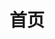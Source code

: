 ---
home: true
icon: home
title: 首页
heroImage: https://cdn.liteyuki.icu/static/img/logo.png
bgImage:
bgImageDark:
bgImageStyle:
  background-attachment: fixed
heroText: LiteyukiBot
tagline: 轻雪机器人，一个以轻量和简洁为设计理念基于Nonebot2的OneBot标准聊天机器人

actions:
  - text: 快速开始
    icon: lightbulb
    link: ./deployment/install.html
    type: primary

  - text: 使用手册
    icon: book
    link: ./usage/basic_command.html

highlights:

  - header: 简洁至上
    image: /assets/image/layout.svg
    bgImage: https://theme-hope-assets.vuejs.press/bg/2-light.svg
    bgImageDark: https://theme-hope-assets.vuejs.press/bg/2-dark.svg
    bgImageStyle:
      background-repeat: repeat
      background-size: initial
    features:
      - title: 基于Nonebot2
        icon: robot
        details: 拥有良好的生态支持
        link: https://nonebot.dev/

      - title: 可视化插件管理
        icon: plug
        details: 使用<code>npm</code>，无需命令行操作即可安装/卸载插件

      - title: 点击交互
        icon: mouse-pointer
        details: 新的点击交互模式，拒绝手打指令

      - title: 主题支持
        icon: paint-brush
        details: 支持多种主题，可自定义资源包，满足你的审美需求

      - title: 国际化
        icon: globe
        details: 支持多种语言，包括i18n部分语言和自行扩展的语言代码
        link: https://baike.baidu.com/item/i18n/6771940

      - title: 简易配置
        icon: cog
        details: 无需过多配置，开箱即用
        link: https://bot.liteyuki.icu/deployment/config.html

      - title: 低占用
        icon: memory
        details: 使用更少的依赖和资源

      - title: OneBot标准
        icon: link
        details: 支持OneBotv11/12标准的四种通信协议
        link: https://onebot.dev/

      - title: Alconna命令解析
        icon: link
        details: 使用Alconna实现高效命令解析
        link: https://github.com/nonebot/plugin-alconna

      - title: 便捷更新
        icon: cloud-download
        details: 聊天窗口命令更新，无需手动下载

      - title: 服务支持
        icon: server
        details: 内置轻雪API，可自动收集错误，提供图床服务

      - title: 开源
        icon: code
        details: 项目遵循MIT协议开源，欢迎各位的贡献

  - header: 快速部署
    image: /assets/image/box.svg
    bgImage: https://theme-hope-assets.vuejs.press/bg/3-light.svg
    bgImageDark: https://theme-hope-assets.vuejs.press/bg/3-dark.svg
    highlights:
      - title: 安装 Git 和 Python3.10+
      - title: 使用 <code>git clone https://github.com/snowykami/LiteyukiBot</code> 以克隆项目至本地。
        details: 如果无法连接到GitHub，可以使用 <code>git clone https://gitee.com/snowykami/LiteyukiBot</code>。
      - title: 使用 <code>cd LiteyukiBot</code> 切换到项目目录。
      - title: 使用 <code>pip install -r requirements.txt</code> 安装项目依赖。
        details: 如果你有多个 Python 环境，请使用 <code>pythonx -m pip install -r requirements.txt</code>。
      - title: 使用 <code>python main.py</code> 启动项目。
copyright: © 2021-2024 SnowyKami All Rights Reserved
---